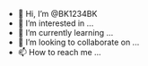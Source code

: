 - 👋 Hi, I’m @BK1234BK
- 👀 I’m interested in ...
- 🌱 I’m currently learning ...
- 💞️ I’m looking to collaborate on ...
- 📫 How to reach me ...

<!---
BK1234BK/BK1234BK is a ✨ special ✨ repository because its `README.md` (this file) appears on your GitHub profile.
You can click the Preview link to take a look at your changes.
--->
